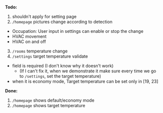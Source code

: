 **Todo:**
1. <!-- <meta http-equiv="refresh" content="1"> --> shouldn't apply for setting page
2. `/homepage` pictures change according to detection
 - Occupation: User input in settings can enable or stop the change
 - HVAC movement
 - HVAC on and off
3. `/rooms` temperature change
4. `/settings` target temperature validate
 - field is required (I don't know why it doesn't work) 
     - (If I can't fix it, when we demonstrate it make sure every time we go to `/settings`, set the target temperature)
 - when it is economy mode, Target temperature can be set only in [19, 23]

**Done:**
1. `/homepage` shows default/economy mode
2. `/homepage` shows target temperature